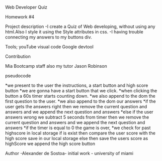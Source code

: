 
Web Developer Quiz
 
Homework #4
 
Project description
-I create a Quiz of Web developing, without using any html.Also I style it using the Style attributes in css.
-I having trouble connecting my answers to my buttons div.
 
Tools;
youTube
visual code
Google devtool
 
Contribution
 
Mia Bootcamp staff
also my tutor Jason Robinson
 
pseudocode
 
 *we present to the user the instructions, a start button and high score button
 *we are gonna have a start button that we click.
 *when clicking the button a 60s timer starts counting down.
 *we also append to the dom the first question to the user. 
 *we also append to the dom our answers
 *if the user gets the answers right
      then we remove the current question and answers
     and we append the next question and answers
*else if the user answers wrong 
      we subtract 5 seconds from timer
      then we remove the current question and answers
      and we append the next question and answers
 *if the timer is equal to 0
      the game is over,
 *we check for past highscore in local storage
  if is exist 
              then compare the user score with the high score save in our local storage
      else then save the users score as highScore
      we append the high score button
 

      
 
Author
-Alexander de Sostoa- initial work - university of miami
